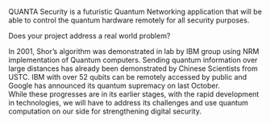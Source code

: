QUANTA Security is a futuristic Quantum Networking application that will be able to control the quantum hardware remotely for all security purposes.

Does your project address a real world problem? 

In 2001, Shor’s algorithm was demonstrated in lab by IBM group using NRM implementation of Quantum computers.
Sending quantum information over large distances has already been demonstrated by Chinese Scientists from USTC.
IBM with over 52 qubits can be remotely accessed by public and Google has announced its quantum supremacy on last October.  
While these progresses are in its earlier stages, with the rapid development in technologies,
we will have to address its challenges  and use quantum computation on our side for strengthening digital security.
